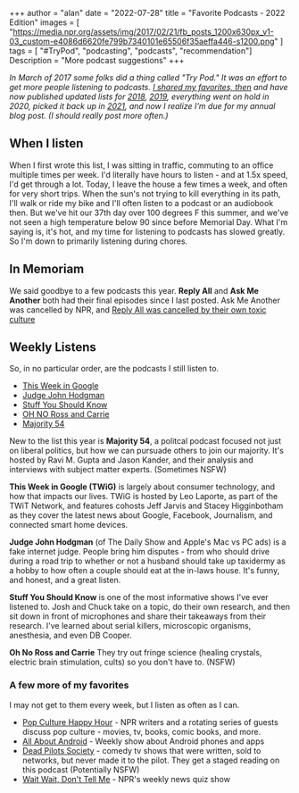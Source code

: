 +++
author = "alan"
date = "2022-07-28"
title = "Favorite Podcasts - 2022 Edition"
images = [
"https://media.npr.org/assets/img/2017/02/21/fb_posts_1200x630px_v1-03_custom-e4086d6620fe799b7340101e65506f35aeffa446-s1200.png"
]
tags = [ "#TryPod", "podcasting", "podcasts", "recommendation"]
Description = "More podcast suggestions"
+++

_In March of 2017 some folks did a thing called "Try Pod." It was an effort to get more people listening to podcasts. [I shared my favorites, then](/post/trypod/) and have now published updated lists for [2018](/post/trypod2018), [2019](/post/trypod2019), everything went on hold in 2020, picked it back up in [2021](/post/trypod2019), and now I realize I'm due for my annual blog post. (I should really post more often.)_

## When I listen

When I first wrote this list, I was sitting in traffic, commuting to an office multiple times per week. I'd literally have hours to listen - and at 1.5x speed, I'd get through a lot. Today, I leave the house a few times a week, and often for very short trips. When the sun's not trying to kill everything in its path, I'll walk or ride my bike and I'll often listen to a podcast or an audiobook then. But we've hit our 37th day over 100 degrees F this summer, and we've not seen a high temperature below 90 since before Memorial Day. What I'm saying is, it's hot, and my time for listening to podcasts has slowed greatly. So I'm down to primarily listening during chores. 

## In Memoriam

We said goodbye to a few podcasts this year. **Reply All** and **Ask Me Another** both had their final episodes since I last posted. Ask Me Another was cancelled by NPR, and [Reply All was cancelled by their own toxic culture](https://www.google.com/search?q=reply+all+podcast+implosion)

## Weekly Listens

So, in no particular order, are the podcasts I still listen to.

- [This Week in Google](https://twit.tv/shows/this-week-in-google)
- [Judge John Hodgman](//www.maximumfun.org/shows/judge-john-hodgman)
- [Stuff You Should Know](//www.stuffyoushouldknow.com/)
- [OH NO Ross and Carrie](//ohnopodcast.com/)
- [Majority 54](https://www.wondermedianetwork.com/originals/majority-54)

New to the list this year is **Majority 54**, a politcal podcast focused not just on liberal politics, but how we can pursuade others to join our majority.  It's hosted by Ravi M. Gupta and Jason Kander, and their analysis and interviews with subject matter experts. (Sometimes NSFW)

**This Week in Google (TWiG)** is largely about consumer technology, and how that impacts our lives. TWiG is hosted by Leo Laporte, as part of the TWiT Network, and features cohosts Jeff Jarvis and Stacey Higginbotham as they cover the latest news about Google, Facebook, Journalism, and connected smart home devices.

**Judge John Hodgman** (of The Daily Show and Apple's Mac vs PC ads) is a fake internet judge. People bring him disputes - from who should drive during a road trip to whether or not a husband should take up taxidermy as a hobby to how often a couple should eat at the in-laws house. It's funny, and honest, and a great listen.

**Stuff You Should Know** is one of the most informative shows I've ever listened to. Josh and Chuck take on a topic, do their own research, and then sit down in front of microphones and share their takeaways from their research. I've learned about serial killers, microscopic organisms, anesthesia, and even DB Cooper.

**Oh No Ross and Carrie** They try out fringe science (healing crystals, electric brain stimulation, cults) so you don't have to. (NSFW)

### A few more of my favorites

I may not get to them every week, but I listen as often as I can.

* [Pop Culture Happy Hour](https://www.npr.org/podcasts/510282/pop-culture-happy-hour) - NPR writers and a rotating series of guests discuss pop culture - movies, tv, books, comic books, and more.
* [All About Android](https://twit.tv/shows/all-about-android) - Weekly show about Android phones and apps
* [Dead Pilots Society](//maximumfun.org/shows/dead-pilots-society) - comedy tv shows that were written, sold to networks, but never made it to the pilot. They get a staged reading on this podcast (Potentially NSFW)
* [Wait Wait, Don't Tell Me](//www.npr.org/programs/wait-wait-dont-tell-me/) - NPR's weekly news quiz show
